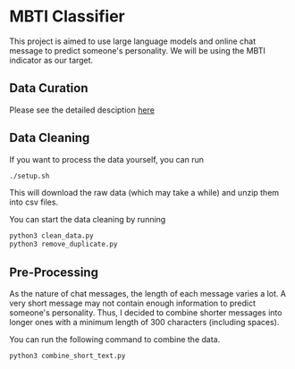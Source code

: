 # MBTI Classifier 

This project is aimed to use large language models and online chat message to predict someone's personality. 
We will be using the MBTI indicator as our target. 

## Data Curation 

Please see the detailed desciption [here](./data_summary.md)

## Data Cleaning

If you want to process the data yourself, you can run 

```bash
./setup.sh
```

This will download the raw data (which may take a while) and unzip them into csv files. 

You can start the data cleaning by running 
    
```bash
python3 clean_data.py
python3 remove_duplicate.py
```

## Pre-Processing 

As the nature of chat messages, the length of each message varies a lot. 
A very short message may not contain enough information to predict someone's personality. 
Thus, I decided to combine shorter messages into longer ones with a minimum length of 300 characters (including spaces). 

You can run the following command to combine the data. 

```bash
python3 combine_short_text.py
```

